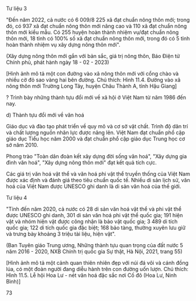 Tư liệu 3

"Đến năm 2022, cả nước có 6 009/8 225 xã đạt chuẩn nông thôn mới; trong đó, có 937 xã đạt chuẩn nông thôn mới nâng cao và 110 xã đạt chuẩn nông thôn mới kiểu mẫu. Có 255 huyện hoàn thành nhiệm vụ/đạt chuẩn nông thôn mới, 18 tỉnh có 100% số xã đạt chuẩn nông thôn mới, trong đó có 5 tỉnh hoàn thành nhiệm vụ xây dựng nông thôn mới".

(Xây dựng nông thôn mới gắn với bản sắc, giá trị nông thôn,
Báo Điện tử Chính phủ, phát hành ngày 18 - 02 - 2023)

[Hình ảnh mô tả một con đường vào xã nông thôn mới với cổng chào và nhiều cờ đỏ sao vàng hai bên đường. Chú thích: Hình 11.4. Đường vào xã nông thôn mới Trường Long Tây, huyện Châu Thành A, tỉnh Hậu Giang]

? Trình bày những thành tựu đổi mới về xã hội ở Việt Nam từ năm 1986 đến nay.

d) Thành tựu đổi mới về văn hoá

Giáo dục và đào tạo phát triển về quy mô và cơ sở vật chất. Trình độ dân trí và chất lượng nguồn nhân lực được nâng lên. Việt Nam đạt chuẩn phổ cập giáo dục Tiểu học năm 2000 và đạt chuẩn phổ cập giáo dục Trung học cơ sở năm 2010.

Phong trào "Toàn dân đoàn kết xây dựng đời sống văn hoá", "Xây dựng gia đình văn hoá", "Xây dựng nông thôn mới" đạt kết quả tích cực.

Các giá trị văn hoá vật thể và văn hoá phi vật thể truyền thống của Việt Nam được xác định và đánh giá theo tiêu chuẩn quốc tế. Nhiều di sản lịch sử, văn hoá của Việt Nam được UNESCO ghi danh là di sản văn hoá của thế giới.

Tư liệu 4

"Tính đến năm 2020, cả nước có 28 di sản văn hoá vật thể và phi vật thể được UNESCO ghi danh, 301 di sản văn hoá phi vật thể quốc gia; 191 hiện vật và nhóm hiện vật được công nhận là bảo vật quốc gia; 3 489 di tích quốc gia; 122 di tích quốc gia đặc biệt; 168 bảo tàng, thường xuyên lưu giữ và trưng bày khoảng 3 triệu tài liệu, hiện vật".

(Ban Tuyên giáo Trung ương,
Những thành tựu quan trọng của đất nước
5 năm 2016 - 2020, NXB Chính trị quốc gia
Sự thật, Hà Nội, 2021, trang 55)

[Hình ảnh mô tả một cảnh quan thiên nhiên đẹp với núi đá vôi và cánh đồng lúa, có một đoàn người đang diễu hành trên con đường uốn lượn. Chú thích: Hình 11.5. Lễ hội Hoa Lư - nét văn hoá đặc sắc nơi Cố đô (Hoa Lư, Ninh Bình)]

73